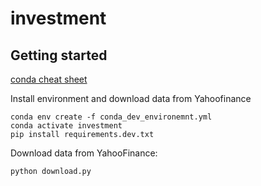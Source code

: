 # investment

## Getting started
[conda cheat sheet](https://docs.conda.io/projects/conda/en/latest/user-guide/tasks/manage-environments.html)

Install environment and download data from Yahoofinance

```
conda env create -f conda_dev_environemnt.yml
conda activate investment
pip install requirements.dev.txt
```

Download data from YahooFinance: 
```
python download.py
```
